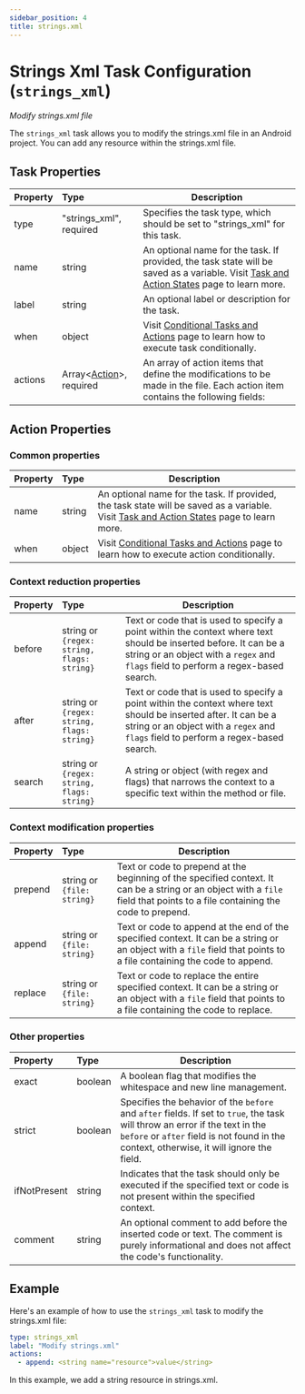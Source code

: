 ```yaml
---
sidebar_position: 4
title: strings.xml
---
```

# Strings Xml Task Configuration (`strings_xml`)
_Modify strings.xml file_

The `strings_xml` task allows you to modify the strings.xml file in an Android project. You can add any resource within the strings.xml file.

## Task Properties

| Property | Type                                            | Description                                                                                                                                                                                                                                                                                        |
|:---------|:------------------------------------------------|----------------------------------------------------------------------------------------------------------------------------------------------------------------------------------------------------------------------------------------------------------------------------------------------------|
| type     | "strings_xml", required                         | Specifies the task type, which should be set to "strings_xml" for this task.                                                                                                                                                                                                                       |
| name     | string                                          | An optional name for the task. If provided, the task state will be saved as a variable. Visit [Task and Action States](../../states) page to learn more.                                                                                                                                       |
| label    | string                                          | An optional label or description for the task.                                                                                                                                                                                                                                                     |
| when     | object                                          | Visit [Conditional Tasks and Actions](../../when) page to learn how to execute task conditionally.                                                                                                                                                                                             |
| actions  | Array\<[Action](#action-properties)\>, required | An array of action items that define the modifications to be made in the file. Each action item contains the following fields:                                                                                                                                                                     |

## Action Properties

### Common properties

| Property   | Type                                       | Description                                                                                                                                                                                             |
|:-----------|:-------------------------------------------|---------------------------------------------------------------------------------------------------------------------------------------------------------------------------------------------------------|
| name       | string                                     | An optional name for the task. If provided, the task state will be saved as a variable. Visit [Task and Action States](../../states) page to learn more.                                            |
| when       | object                                     | Visit [Conditional Tasks and Actions](../../when)  page to learn how to execute action conditionally.                                                                                               |

### Context reduction properties

| Property   | Type                                       | Description                                                                                                                                                                                             |
|:-----------|:-------------------------------------------|---------------------------------------------------------------------------------------------------------------------------------------------------------------------------------------------------------|
| before     | string or `{regex: string, flags: string}` | Text or code that is used to specify a point within the context where text should be inserted before. It can be a string or an object with a `regex` and `flags` field to perform a regex-based search. |
| after      | string or `{regex: string, flags: string}` | Text or code that is used to specify a point within the context where text should be inserted after. It can be a string or an object with a `regex` and `flags` field to perform a regex-based search.  |
| search     | string or `{regex: string, flags: string}` | A string or object (with regex and flags) that narrows the context to a specific text within the method or file.                                                                                        |

### Context modification properties

| Property  | Type                       | Description                                                                                                                                                                  |
|:----------|:---------------------------|------------------------------------------------------------------------------------------------------------------------------------------------------------------------------|
| prepend   | string or `{file: string}` | Text or code to prepend at the beginning of the specified context. It can be a string or an object with a `file` field that points to a file containing the code to prepend. |
| append    | string or `{file: string}` | Text or code to append at the end of the specified context. It can be a string or an object with a `file` field that points to a file containing the code to append.         |
| replace   | string or `{file: string}` | Text or code to replace the entire specified context. It can be a string or an object with a `file` field that points to a file containing the code to replace.              |

### Other properties

| Property       | Type    | Description                                                                                                                                                                                                                                   |
|:---------------|:--------|-----------------------------------------------------------------------------------------------------------------------------------------------------------------------------------------------------------------------------------------------|
| exact          | boolean | A boolean flag that modifies the whitespace and new line management.                                                                                                                                                                          |
| strict         | boolean | Specifies the behavior of the `before` and `after` fields. If set to `true`, the task will throw an error if the text in the `before` or `after` field is not found in the context, otherwise, it will ignore the field.                      |
| ifNotPresent   | string  | Indicates that the task should only be executed if the specified text or code is not present within the specified context.                                                                                                                    |
| comment        | string  | An optional comment to add before the inserted code or text. The comment is purely informational and does not affect the code's functionality.                                                                                                |

## Example

Here's an example of how to use the `strings_xml` task to modify the strings.xml file:
```yaml
type: strings_xml
label: "Modify strings.xml"
actions:
  - append: <string name="resource">value</string>
```

In this example, we add a string resource in strings.xml.

